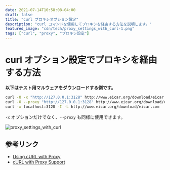 ```yaml
---
date: 2021-07-14T10:58:08-04:00
draft: false
title: "curl プロキシオプション設定"
description: "curl コマンドを使用してプロキシを経由する方法を説明します。"
featured_image: "cdn/tech/proxy_settings_with_curl-1.png"
tags: ["curl", "proxy", "プロキシ設定"]
---
```


# curl オプション設定でプロキシを経由する方法

**以下はテスト用マルウェアをダウンロードする例です。**

```bash
curl -O -x "http://127.0.0.1:3128" http://www.eicar.org/download/eicar.com
curl -O --proxy "http://127.0.0.1:3128" http://www.eicar.org/download/eicar.com
curl -x localhost:3128 -I -L http://www.eicar.org/download/eicar.com
```

<!--more-->

`-x` オプションだけでなく、`--proxy` も同様に使用できます。

![proxy_settings_with_curl](https://blog.plura.io/cdn/tech/proxy_settings_with_curl-1.png)

## 参考リンク

- [Using cURL with Proxy](https://oxylabs.io/blog/curl-with-proxy)
- [cURL with Proxy Support](https://red.ht/2UKB3yC)
